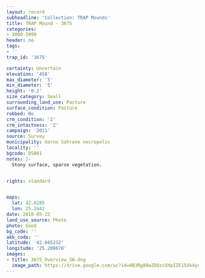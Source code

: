 ```yaml
---
layout: record
subheadline: 'Collection: TRAP Mounds'
title: TRAP Mound - 3675
categories:
- 3000-3999
header: no
tags:
- ''
trap_id: '3675'

certainty: Uncertain
elevation: '458'
max_diameter: '5'
min_diameter: '5'
height: '0.2'
size_category: Small
surrounding_land_use: Pasture
surface_condition: Pasture
robbed: No
crm_condition: '2'
crm_intactness: '2'
campaign: '2011'
source: Survey
municipality: Gorno Sahrane necropolis
locality: ''
bgcode: DS001
notes: |-
  Stony surface, sparse vegetation.


rights: standard


maps:
  lat: 42.6285
  lon: 25.2442
date: 2018-05-22
land_use_source: Photo
photo: Good
bg_code: ''
akb_code: ''
latitude: '42.665232'
longitude: '25.208678'
images:
- title: 3675_Overview_SW.dng
  image_path: https://drive.google.com/uc?id=0B3Rg88wZDQscOXpIZE15Uk4yc3M
---
```

